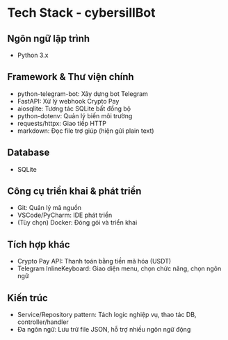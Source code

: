 # Tech Stack - cybersillBot

## Ngôn ngữ lập trình
- Python 3.x

## Framework & Thư viện chính
- python-telegram-bot: Xây dựng bot Telegram
- FastAPI: Xử lý webhook Crypto Pay
- aiosqlite: Tương tác SQLite bất đồng bộ
- python-dotenv: Quản lý biến môi trường
- requests/httpx: Giao tiếp HTTP
- markdown: Đọc file trợ giúp (hiện gửi plain text)

## Database
- SQLite

## Công cụ triển khai & phát triển
- Git: Quản lý mã nguồn
- VSCode/PyCharm: IDE phát triển
- (Tùy chọn) Docker: Đóng gói và triển khai

## Tích hợp khác
- Crypto Pay API: Thanh toán bằng tiền mã hóa (USDT)
- Telegram InlineKeyboard: Giao diện menu, chọn chức năng, chọn ngôn ngữ

## Kiến trúc
- Service/Repository pattern: Tách logic nghiệp vụ, thao tác DB, controller/handler
- Đa ngôn ngữ: Lưu trữ file JSON, hỗ trợ nhiều ngôn ngữ động 